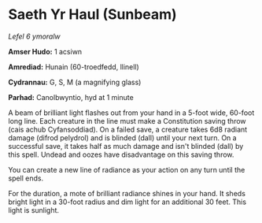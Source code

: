 # Saeth Yr Haul (Sunbeam)

*Lefel 6 ymoralw*

**Amser Hudo:** 1 acsiwn

**Amrediad:** Hunain (60-troedfedd, llinell)

**Cydrannau:** G, S, M (a magnifying glass)

**Parhad:** Canolbwyntio, hyd at 1 minute

A beam of brilliant light flashes out from your hand in a 5-foot wide, 60-foot long line. Each creature in the line must make a Constitution saving throw (cais achub Cyfansoddiad). On a failed save, a creature takes 6d8 radiant damage (difrod pelydrol) and is blinded (dall) until your next turn. On a successful save, it takes half as much damage and isn't blinded (dall) by this spell. Undead and oozes have disadvantage on this saving throw.

You can create a new line of radiance as your action on any turn until the spell ends.

For the duration, a mote of brilliant radiance shines in your hand. It sheds bright light in a 30-foot radius and dim light for an additional 30 feet. This light is sunlight.